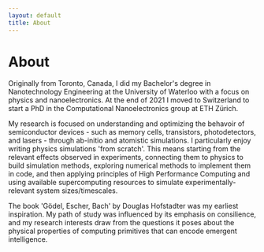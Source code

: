 ```yaml
---
layout: default
title: About
---
```


# About

Originally from Toronto, Canada, I did my Bachelor's degree in Nanotechnology Engineering at the University of Waterloo with a focus on physics and nanoelectronics. At the end of 2021 I moved to Switzerland to start a PhD in the Computational Nanoelectronics group at ETH Zürich.

My research is focused on understanding and optimizing the behavoir of semiconductor devices - such as memory cells, transistors, photodetectors, and lasers - through ab-initio and atomistic simulations. I particularly enjoy writing physics simulations 'from scratch'. This means starting from the relevant effects observed in experiments, connecting them to physics to build simulation methods, exploring numerical methods to implement them in code, and then applying principles of High Performance Computing and using available supercomputing resources to simulate experimentally-relevant system sizes/timescales. 

The book 'Gödel, Escher, Bach' by Douglas Hofstadter was my earliest inspiration. My path of study was influenced by its emphasis on consilience, and my research interests draw from the questions it poses about the physical properties of computing primitives that can encode emergent intelligence. 
